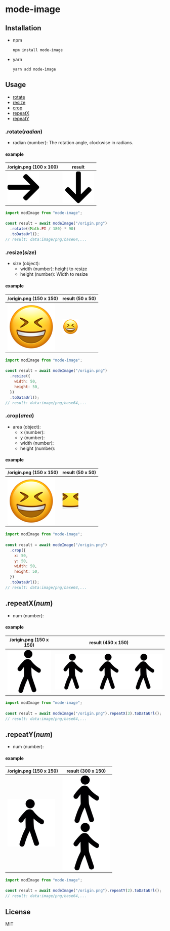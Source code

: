 # mode-image

## Installation

- npm
  ```console
  npm install mode-image
  ```
- yarn
  ```console
  yarn add mode-image
  ```

## Usage

- [rotate](#rotateradian)
- [resize](#resizesize)
- [crop](#croparea)
- [repeatX](#repeatxnum)
- [repeatY](#repeatynum)

### .rotate(_radian_)

- radian (number): The rotation angle, clockwise in radians.

#### example

| /origin.png (100 x 100)                                  | result                                                                                    |
| -------------------------------------------------------- | ----------------------------------------------------------------------------------------- |
| <img src="./tests/__fixtures__/right-arrow-100-100.png"> | <img src="./tests/__image_snapshots__/rotate-test-ts-rotate-90-deg-100-x-100-1-snap.png"> |

```js
import modImage from "mode-image";

const result = await modeImage("/origin.png")
  .rotate((Math.PI / 180) * 90)
  .toDataUrl();
// result: data:image/png;base64,...
```

### .resize(_size_)

- size (object):
  - width (number): height to resize
  - height (number): Width to resize

#### example

| /origin.png (150 x 150)                            | result (50 x 50)                                                                                     |
| -------------------------------------------------- | ---------------------------------------------------------------------------------------------------- |
| <img src="./tests/__fixtures__/smile-150-150.png"> | <img src="./tests/__image_snapshots__/resize-test-ts-resize-resize-150-x-150-to-50-x-50-1-snap.png"> |

```js
import modImage from "mode-image";

const result = await modeImage("/origin.png")
  .resize({
    width: 50,
    height: 50,
  })
  .toDataUrl();
// result: data:image/png;base64,...
```

### .crop(_area_)

- area (object):
  - x (number):
  - y (number):
  - width (number):
  - height (number):

#### example

| /origin.png (150 x 150)                            | result (50 x 50)                                                                                   |
| -------------------------------------------------- | -------------------------------------------------------------------------------------------------- |
| <img src="./tests/__fixtures__/smile-150-150.png"> | <img src="./tests/__image_snapshots__/crop-test-ts-resize-resize-150-x-150-to-50-x-50-2-snap.png"> |

```js
import modImage from "mode-image";

const result = await modeImage("/origin.png")
  .crop({
    x: 50,
    y: 50,
    width: 50,
    height: 50,
  })
  .toDataUrl();
// result: data:image/png;base64,...
```

## .repeatX(_num_)

- num (number):

#### example

| /origin.png (150 x 150)                           | result (450 x 150)                                                                                      |
| ------------------------------------------------- | ------------------------------------------------------------------------------------------------------- |
| <img src="./tests/__fixtures__/walk-150-150.png"> | <img src="./tests/__image_snapshots__/repeat-x-test-ts-repeat-x-repeat-x-3-times-150-x-150-1-snap.png"> |

```js
import modImage from "mode-image";

const result = await modeImage("/origin.png").repeatX(3).toDataUrl();
// result: data:image/png;base64,...
```

## .repeatY(_num_)

- num (number):

#### example

| /origin.png (150 x 150)                           | result (300 x 150)                                                                                      |
| ------------------------------------------------- | ------------------------------------------------------------------------------------------------------- |
| <img src="./tests/__fixtures__/walk-150-150.png"> | <img src="./tests/__image_snapshots__/repeat-y-test-ts-repeat-y-repeat-y-2-times-150-x-150-1-snap.png"> |

```js
import modImage from "mode-image";

const result = await modeImage("/origin.png").repeatY(2).toDataUrl();
// result: data:image/png;base64,...
```

## License

MIT
